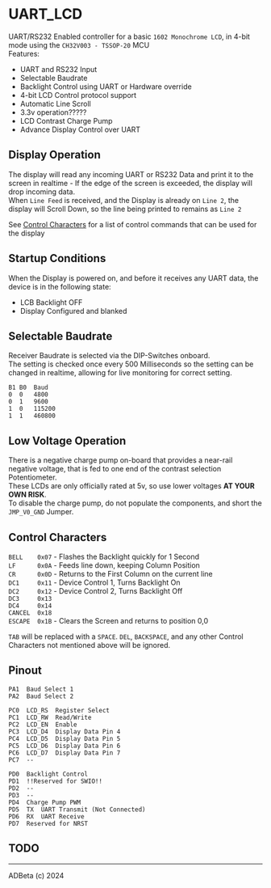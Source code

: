 # UART_LCD
UART/RS232 Enabled controller for a basic `1602 Monochrome LCD`, in 4-bit mode
using the `CH32V003 - TSSOP-20` MCU  
Features:
* UART and RS232 Input
* Selectable Baudrate
* Backlight Control using UART or Hardware override
* 4-bit LCD Control protocol support
* Automatic Line Scroll
* 3.3v operation?????
* LCD Contrast Charge Pump
* Advance Display Control over UART


## Display Operation
The display will read any incoming UART or RS232 Data and print it to the 
screen in realtime - If the edge of the screen is exceeded, the display will
drop incoming data.  
When `Line Feed` is received, and the Display is already on `Line 2`, the display
will Scroll Down, so the line being printed to remains as `Line 2`  

See [Control Characters](#control-characters) for a list of control commands
that can be used for the display

## Startup Conditions
When the Display is powered on, and before it receives any UART data, the
device is in the following state:
* LCB Backlight OFF
* Display Configured and blanked

## Selectable Baudrate
Receiver Baudrate is selected via the DIP-Switches onboard.  
The setting is checked once every 500 Milliseconds so the setting can be 
changed in realtime, allowing for live monitoring for correct setting.  
```
B1 B0  Baud
0  0   4800
0  1   9600
1  0   115200
1  1   460800
```

## Low Voltage Operation
There is a negative charge pump on-board that provides a near-rail negative
voltage, that is fed to one end of the contrast selection Potentiometer.  
These LCDs are only officially rated at 5v, so use lower voltages 
**AT  YOUR OWN RISK**.  
To disable the charge pump, do not populate the components, and short
the `JMP_V0_GND` Jumper.

## Control Characters
`BELL    0x07` - Flashes the Backlight quickly for 1 Second  
`LF      0x0A` - Feeds line down, keeping Column Position  
`CR      0x0D` - Returns to the First Column on the current line  
`DC1     0x11` - Device Control 1, Turns Backlight On  
`DC2     0x12` - Device Control 2, Turns Backlight Off  
`DC3     0x13`   
`DC4     0x14`  
`CANCEL  0x18`  
`ESCAPE  0x1B` - Clears the Screen and returns to position 0,0  

`TAB` will be replaced with a `SPACE`. `DEL`, `BACKSPACE`, and any other 
Control Characters not mentioned above will be ignored.

## Pinout
```
PA1  Baud Select 1
PA2  Baud Select 2

PC0  LCD_RS  Register Select
PC1  LCD_RW  Read/Write
PC2  LCD_EN  Enable
PC3  LCD_D4  Display Data Pin 4
PC4  LCD_D5  Display Data Pin 5
PC5  LCD_D6  Display Data Pin 6
PC6  LCD_D7  Display Data Pin 7
PC7  --

PD0  Backlight Control
PD1  !!Reserved for SWIO!!
PD2  --
PD3  --
PD4  Charge Pump PWM
PD5  TX  UART Transmit (Not Connected)
PD6  RX  UART Receive
PD7  Reserved for NRST
```

## TODO

----
ADBeta (c) 2024
